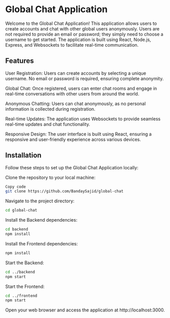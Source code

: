 # Global Chat Application

Welcome to the Global Chat Application! This application allows users to create accounts and chat with other global users anonymously. Users are not required to provide an email or password; they simply need to choose a username to get started. The application is built using React, Node.js, Express, and Websockets to facilitate real-time communication.

## Features
User Registration: Users can create accounts by selecting a unique username. No email or password is required, ensuring complete anonymity.

Global Chat: Once registered, users can enter chat rooms and engage in real-time conversations with other users from around the world.

Anonymous Chatting: Users can chat anonymously, as no personal information is collected during registration.

Real-time Updates: The application uses Websockets to provide seamless real-time updates and chat functionality.

Responsive Design: The user interface is built using React, ensuring a responsive and user-friendly experience across various devices.

## Installation

Follow these steps to set up the Global Chat Application locally:

Clone the repository to your local machine:

```bash
Copy code
git clone https://github.com/BandaySajid/global-chat
```
Navigate to the project directory:

```bash
cd global-chat
```
Install the Backend dependencies:

```bash
cd backend
npm install
```
Install the Frontend dependencies:

```bash
npm install
```

Start the Backend:

```bash
cd ../backend
npm start
```

Start the Frontend:

```bash
cd ../frontend
npm start
```
Open your web browser and access the application at http://localhost:3000.